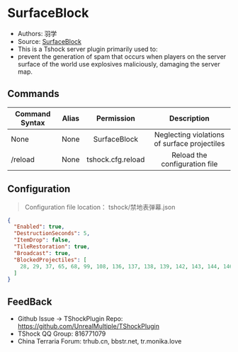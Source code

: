 # SurfaceBlock

- Authors: 羽学
- Source: [SurfaceBlock](https://github.com/1242509682/SurfaceBlock)
- This is a Tshock server plugin primarily used to:
- prevent the generation of spam that occurs when players on the server surface of the world use explosives maliciously, damaging the server map.

## Commands

| Command Syntax	 | Alias |    Permission     |                 Description                  |
|-----------------|:-----:|:-----------------:|:--------------------------------------------:|
| None            | None  |   SurfaceBlock    | Neglecting violations of surface projectiles |
| /reload         | None  | tshock.cfg.reload |        Reload the configuration file         |

## Configuration
> Configuration file location： tshock/禁地表弹幕.json
```json
{
  "Enabled": true,
  "DestructionSeconds": 5,
  "ItemDrop": false,
  "TileRestoration": true,
  "Broadcast": true,
  "BlockedProjectiles": [
    28, 29, 37, 65, 68, 99, 108, 136, 137, 138, 139, 142, 143, 144, 146, 147, 149, 164, 339, 341, 354, 453, 516, 519, 637, 716, 718, 727, 773, 780, 781, 782, 783, 784, 785, 786, 787, 788, 789, 790, 791, 792, 796, 797, 798, 799, 800, 801, 804, 805, 806, 807, 809, 810, 863, 868, 869, 904, 905, 906, 910, 911, 949, 1013, 1014
  ]
}
```
## FeedBack
- Github Issue -> TShockPlugin Repo: https://github.com/UnrealMultiple/TShockPlugin
- TShock QQ Group: 816771079
- China Terraria Forum: trhub.cn, bbstr.net, tr.monika.love
